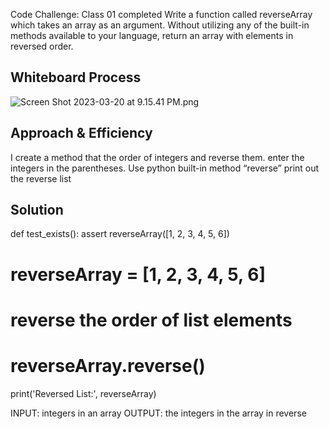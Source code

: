 Code Challenge: Class 01 completed
Write a function called reverseArray which takes an array as an argument. Without utilizing any of the built-in methods available to your language, return an array with elements in reversed order.

## Whiteboard Process
![Screen Shot 2023-03-20 at 9.15.41 PM.png](..%2F..%2F..%2F..%2FDesktop%2FScreen%20Shot%202023-03-20%20at%209.15.41%20PM.png)
## Approach & Efficiency
<!-- What approach did you take? Why? What is the Big O space/time for this approach? -->
I create a method that the order of integers and reverse them. enter the integers in the parentheses. Use python built-in method “reverse” print out the reverse list

## Solution
def test_exists():
assert reverseArray([1, 2, 3, 4, 5, 6])
# reverseArray = [1, 2, 3, 4, 5, 6]
# reverse the order of list elements
# reverseArray.reverse()
 print('Reversed List:', reverseArray)

INPUT: integers in an array
OUTPUT: the integers in the array in reverse
